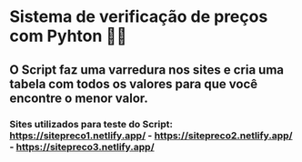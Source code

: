 # Sistema de verificação de preços com Pyhton 🐱‍👤

## O Script faz uma varredura nos sites e cria uma tabela com todos os valores para que você encontre o menor valor.

### Sites utilizados para teste do Script: https://sitepreco1.netlify.app/ - https://sitepreco2.netlify.app/ - https://sitepreco3.netlify.app/